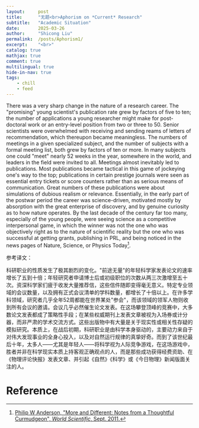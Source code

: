 ```yaml
---
layout:     post
title:      "无题<br>Aphorism on *Current* Research"
subtitle:   "Academic Situation"
date:       2025-03-26
author:     "Shicong Liu"
permalink:  /posts/Aphorism1/
excerpt:    "<br>"
catalog: true
mathjax: true
comment: true
multilingual: true
hide-in-nav: true
tags:
    - chill
    - feed
---
```



There was a very sharp change in the nature of a research career. The "promising" young scientist's publication rate grew by factors of five to ten; the number of applications a young researcher might make for post-doctoral work or an entry-level position from two or three to 50. Senior scientists were overwhelmed with receiving and sending reams of letters of recommendation, which thereupon became meaningless. The numbers of meetings in a given specialized subject, and the number of subjects with a formal meeting list, both grew by factors of ten or more. In many subjects one could "meet" nearly 52 weeks in the year, somewhere in the world, and leaders in the field were invited to all. Meetings almost inevitably led to publications. Most publications became tactical in this game of jockeying one's way to the top; publications in certain prestige journals were seen as essential entry tickets or score counters rather than as serious means of communication. Great numbers of these publications were about simulations of dubious realism or relevance. Essentially, in the early part of the postwar period the career was science-driven, motivated mostly by absorption with the great enterprise of discovery, and by genuine curiosity as to how nature operates. By the last decade of the century far too many, especially of the young people, were seeing science as a competitive interpersonal game, in which the winner was not the one who was objectively right as to the nature of scientific reality but the one who was successful at getting grants, publishing in PRL, and being noticed in the news pages of Nature, Science, or Physics Today[^1].

参考译文：

科研职业的性质发生了极其剧烈的变化。"前途无量"的年轻科学家发表论文的速率增长了五到十倍；年轻研究者申请博士后或初级职位的次数从两三次激增至五十次。资深科学家们疲于收发大量推荐信，这些信件随即变得毫无意义。特定专业领域的会议数量，以及拥有正式会议清单的学科数量，都增长了十倍以上。在许多学科领域，研究者几乎全年52周都能在世界某处"参会"，而该领域的领军人物则收到所有会议的邀请。会议几乎必然催生论文发表。在这场攀登顶峰的竞赛中，大多数论文发表都成了策略性手段；在某些权威期刊上发表文章被视为入场券或计分器，而非严肃的学术交流方式。这些出版物中有大量是关于现实性或相关性存疑的模拟研究。本质上，在战后初期，科研职业是由科学本身驱动的，主要动力来自于对伟大发现事业的全身心投入，以及对自然运行规律的真挚好奇。而到了该世纪最后十年，太多人——尤其是年轻人——将科学视为人际竞争游戏，在这场游戏中，胜者并非在科学现实本质上持客观正确观点的人，而是那些成功获得经费资助、在《物理评论快报》发表文章、并引起《自然》《科学》或《今日物理》新闻版面关注的人。


# Reference


[^1]: [Philip W Anderson, "More and Different: Notes from a Thoughtful Curmudgeon", *World Scientific*, Sept. 2011.](http://dx.doi.org/10.1142/8141)
